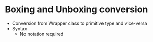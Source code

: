 # Boxing and Unboxing conversion

- Conversion from Wrapper class to primitive type and vice-versa
- Syntax
  - No notation required
